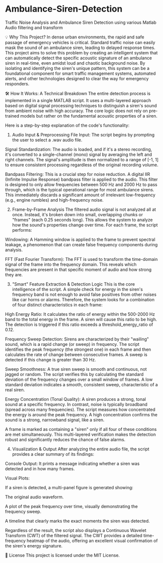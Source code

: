 # Ambulance-Siren-Detection
Traffic Noise Analysis and Ambulance Siren Detection using various Matlab Audio filtering and transform

💡 Why This Project?
In dense urban environments, the rapid and safe passage of emergency vehicles is critical. Standard traffic noise can easily mask the sound of an ambulance siren, leading to delayed response times. This project aims to solve this problem by creating an intelligent system that can automatically detect the specific acoustic signature of an ambulance siren in real-time, even amidst loud and chaotic background noise. By isolating and identifying the siren's unique pattern, this system can be a foundational component for smart traffic management systems, automated alerts, and other technologies designed to clear the way for emergency responders.

🛠️ How It Works: A Technical Breakdown
The entire detection process is implemented in a single MATLAB script. It uses a multi-layered approach based on digital signal processing techniques to distinguish a siren's sound from ambient noise with high accuracy. The core logic does not rely on pre-trained models but rather on the fundamental acoustic properties of a siren.

Here is a step-by-step explanation of the code's functionality:

1. Audio Input & Preprocessing
File Input: The script begins by prompting the user to select a .wav audio file.

Signal Standardization: The audio is loaded, and if it's a stereo recording, it's converted to a single-channel (mono) signal by averaging the left and right channels. The signal's amplitude is then normalized to a range of [-1, 1] to ensure consistent processing regardless of the original recording volume.

Bandpass Filtering: This is a crucial step for noise reduction. A digital IIR (Infinite Impulse Response) bandpass filter is applied to the audio. This filter is designed to only allow frequencies between 500 Hz and 2000 Hz to pass through, which is the typical operational range for most ambulance sirens. This immediately discards a significant amount of irrelevant low-frequency (e.g., engine rumbles) and high-frequency noise.

2. Frame-by-Frame Analysis
The filtered audio signal is not analyzed all at once. Instead, it's broken down into small, overlapping chunks or "frames" (each 0.25 seconds long). This allows the system to analyze how the sound's properties change over time. For each frame, the script performs:

Windowing: A Hamming window is applied to the frame to prevent spectral leakage, a phenomenon that can create false frequency components during analysis.

FFT (Fast Fourier Transform): The FFT is used to transform the time-domain signal of the frame into the frequency domain. This reveals which frequencies are present in that specific moment of audio and how strong they are.

3. "Smart" Feature Extraction & Detection Logic
This is the core intelligence of the script. A simple check for energy in the siren's frequency band is not enough to avoid false positives from other noises like car horns or alarms. Therefore, the system looks for a combination of four distinct characteristics in each frame:

High Energy Ratio: It calculates the ratio of energy within the 500-2000 Hz band to the total energy in the frame. A siren will cause this ratio to be high. The detection is triggered if this ratio exceeds a threshold_energy_ratio of 0.12.

Frequency Sweep Detection: Sirens are characterized by their "wailing" sound, which is a rapid change (or sweep) in frequency. The script identifies the peak frequency (the strongest one) in each frame and then calculates the rate of change between consecutive frames. A sweep is detected if this change is greater than 30 Hz.

Sweep Smoothness: A true siren sweep is smooth and continuous, not jagged or random. The script verifies this by calculating the standard deviation of the frequency changes over a small window of frames. A low standard deviation indicates a smooth, consistent sweep, characteristic of a real siren.

Energy Concentration (Tonal Quality): A siren produces a strong, tonal sound at a specific frequency. In contrast, noise is typically broadband (spread across many frequencies). The script measures how concentrated the energy is around the peak frequency. A high concentration confirms the sound is a strong, narrowband signal, like a siren.

A frame is marked as containing a "siren" only if all four of these conditions are met simultaneously. This multi-layered verification makes the detection robust and significantly reduces the chance of false alarms.

4. Visualization & Output
After analyzing the entire audio file, the script provides a clear summary of its findings:

Console Output: It prints a message indicating whether a siren was detected and in how many frames.

Visual Plots:

If a siren is detected, a multi-panel figure is generated showing:

The original audio waveform.

A plot of the peak frequency over time, visually demonstrating the frequency sweep.

A timeline that clearly marks the exact moments the siren was detected.

Regardless of the result, the script also displays a Continuous Wavelet Transform (CWT) of the filtered signal. The CWT provides a detailed time-frequency heatmap of the audio, offering an excellent visual confirmation of the siren's energy signature.

📜 License
This project is licensed under the MIT License.
